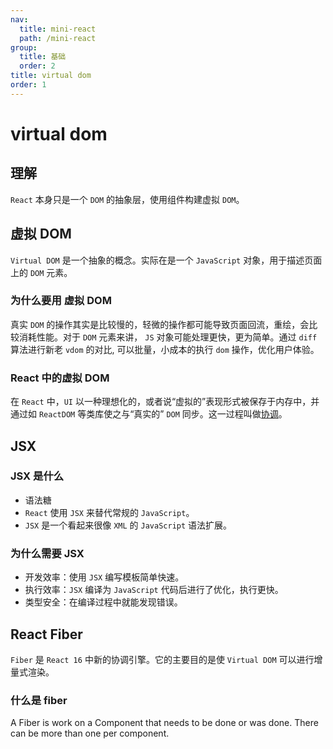 ```yaml
---
nav:
  title: mini-react
  path: /mini-react
group:
  title: 基础
  order: 2
title: virtual dom
order: 1
---
```


# virtual dom

## 理解

`React` 本身只是一个 `DOM` 的抽象层，使用组件构建虚拟 `DOM`。

## 虚拟 DOM

`Virtual DOM` 是一个抽象的概念。实际在是一个 `JavaScript` 对象，用于描述页面上的 `DOM` 元素。

### 为什么要用 虚拟 DOM

真实 `DOM` 的操作其实是比较慢的，轻微的操作都可能导致页面回流，重绘，会比较消耗性能。对于 `DOM` 元素来讲， `JS` 对象可能处理更快，更为简单。通过 `diff` 算法进行新老 `vdom` 的对比, 可以批量，小成本的执行 `dom` 操作，优化用户体验。

### React 中的虚拟 DOM

在 `React` 中，`UI` 以一种理想化的，或者说“虚拟的”表现形式被保存于内存中，并通过如 `ReactDOM` 等类库使之与“真实的” `DOM` 同步。这一过程叫做[协调](https://zh-hans.reactjs.org/docs/reconciliation.html)。

## JSX

### JSX 是什么

- 语法糖
- `React` 使用 `JSX` 来替代常规的 `JavaScript`。
- `JSX` 是一个看起来很像 `XML` 的 `JavaScript` 语法扩展。

### 为什么需要 JSX

- 开发效率：使用 `JSX` 编写模板简单快速。
- 执行效率：`JSX` 编译为 `JavaScript` 代码后进行了优化，执行更快。
- 类型安全：在编译过程中就能发现错误。

## React Fiber

`Fiber` 是 `React 16` 中新的协调引擎。它的主要目的是使 `Virtual DOM` 可以进行增量式渲染。

### 什么是 fiber

A Fiber is work on a Component that needs to be done or was done. There can be more than one per component.
